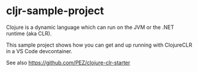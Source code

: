 # cljr-sample-project

Clojure is a dynamic language which can run on the JVM or the .NET runtime (aka CLR).

This sample project shows how you can get and up running with ClojureCLR in a VS Code devcontainer.

See also https://github.com/PEZ/clojure-clr-starter

